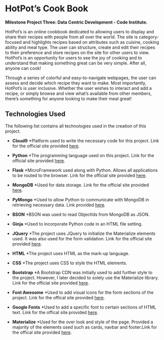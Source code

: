 HotPot’s Cook Book
===

**Milestone Project Three: Data Centric Development - Code Institute.**

HotPot’s is an online cookbook dedicated to allowing users to display and share their recipes with people from all over the world. The site is category-focused and highlights recipes based on attributes such as cuisine, cooking ability and meal type. The user can structure, create and edit their recipes to their preference and store recipes on the site for other users to view. HotPot’s is an opportunity for users to see the joy of cooking and to understand that making something great can be very simple. After all, anyone can cook!

Through a series of colorful and easy-to-navigate webpages, the user can assess and decide which recipe they want to make. Most importantly, HotPot’s is user inclusive. Whether the user wishes to interact and add a recipe, or simply browse and view what’s available from other members, there’s something for anyone looking to make their meal great!


Technologies Used
---

The following list contains all technologies used in the creation of this project.

* **Cloud9**
  *Platform used to write the necessary code for this project. Link for the official site provided [here]( https://c9.io/login).

* **Python**
  *The programming language used on this project. Link for the official site provided [here](https://www.python.org/).

* **Flask**
  *MicroFramework used along with Python. Allows all applications to be routed to the browser. Link for the official site provided [here](http://flask.pocoo.org/).

* **MongoDB**
  *Used for data storage. Link for the official site provided [here]( https://mlab.com/).

* **PyMongo**
  *Used to allow Python to communicate with MongoDB in retrieving necessary data. Link provided [here]( https://api.mongodb.com/python/current/).

* **BSON**
  *BSON was used to read ObjectIds from MongoDB as JSON.

* **Ginja**
  *Used to incorporate Python code in an HTML file setting.

* **JQuery**
  *The project uses JQuery to initialize the Materialize elements used. It was also used for the form validation. Link for the official site provided [here](https://jquery.com/).

* **HTML**
  *The project uses HTML as the mark-up language.

* **CSS**
  *The project uses CSS to style the HTML elements.

* **Bootstrap**
  *A Bootstrap CDN was initially used to add further style to the project. However, I later decided to solely use the Materialize library. Link for the official site provided [here](https://getbootstrap.com/).

* **Font Awesome**
  *Used to add visual icons for the form sections of the project. Link for the offical site provided [here](https://fontawesome.com/).

* **Google Fonts**
  *Used to add a specific font to certain sections of HTML text. Link for the offical site provided [here](https://fonts.google.com/).

* **Materialize**
  *Used for the over look and style of the page. Provided a majority of the elements used such as cards, navbar and footer.Link for the offical site provided [here](https://materializecss.com/).
